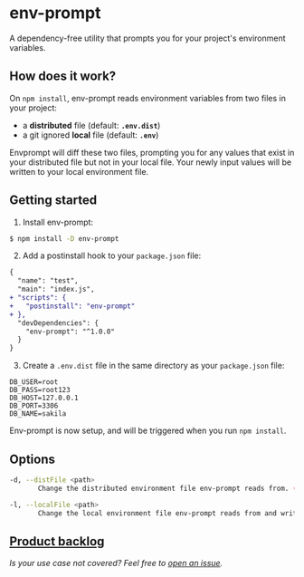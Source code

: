 # env-prompt
A dependency-free utility that prompts you for your project's environment variables.

## How does it work?
On `npm install`, env-prompt reads environment variables from two files in your project:
 - a **distributed** file (default: **`.env.dist`**)
 - a git ignored **local** file (default: **`.env`**)

Envprompt will diff these two files, prompting you for any values that exist in your distributed file but not in your
 local file.  Your newly input values will be written to your local environment file.

## Getting started
1) Install env-prompt:
```sh
$ npm install -D env-prompt
```

2) Add a postinstall hook to your `package.json` file:
```diff
{
  "name": "test",
  "main": "index.js",
+ "scripts": {
+   "postinstall": "env-prompt"
+ },
  "devDependencies": {
    "env-prompt": "^1.0.0"
  }
}
```

3) Create a `.env.dist` file in the same directory as your `package.json` file:
```
DB_USER=root
DB_PASS=root123
DB_HOST=127.0.0.1
DB_PORT=3306
DB_NAME=sakila
```

Env-prompt is now setup, and will be triggered when you run `npm install`.

## Options
```sh
-d, --distFile <path>
       Change the distributed environment file env-prompt reads from. (default: .env.dist)

-l, --localFile <path>
       Change the local environment file env-prompt reads from and writes to. (default: .env)
```

## [Product backlog](https://github.com/env-prompt/env-prompt/issues?q=is%3Aissue+is%3Aopen+label%3Agroomed)
*Is your use case not covered?  Feel free to [open an issue](https://github.com/env-prompt/env-prompt/issues/new).*
